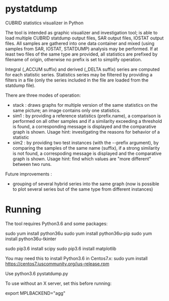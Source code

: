 # pystatdump
CUBRID statistics visualizer in Python

The tool is intended as graphic visualizer and investigation tool; is able to load multiple CUBRID statdump output files, SAR output files, IOSTAT output files.
All samples are gathered into one data container and mixed (using samples from SAR, IOSTAT, STATDUMP) analysis may be performed.
If at least two files of the same type are provided, all statistics are prefixed by filename of origin, otherwise no prefix is set to simplify operation.

Integral (_ACCUM suffix) and derived (_DELTA suffix) series are computed for each statistic series.
Statistics series may be filtered by providing a filters in a file (only the series included in the file are loaded from the statdump file).

There are three modes of operation:
 - stack : draws graphs for multiple version of the same statistics on the same picture; an image contains only one statistics.
 - sim1 : by providing a reference statistics (prefix.name), a comparison is performed on all other samples and if a similarity exceeding a threshold is found, a corresponding message is displayed and the comparative graph is shown.
        Usage hint: investigating the reasons for behavior of a statistic
 - sim2 : by providing two test instances (with the --prefix argument), by comparing the samples of the same name (suffix), if a strong similarity is not found, a correspoding message is displayed and the comparative graph is shown.
        Usage hint: find which values are "more different" between two runs.

Future improvements :
 - grouping of several hybrid series into the same graph (now is possible to plot several series but of the same type from different instances)


# Running

The tool requires Python3.6 and some packages:

sudo yum install python36u
sudo yum install python36u-pip
sudo yum install python36u-tkinter

sudo pip3.6 install scipy
sudo pip3.6 install matplotlib

You may need this to install Python3.6 in Centos7.x:
sudo yum install https://centos7.iuscommunity.org/ius-release.rpm

 
Use python3.6 pystatdump.py  <args>

To use without an X server, set this before running:

 export MPLBACKEND="agg"
